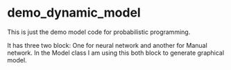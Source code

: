 # demo_dynamic_model
This is just the demo model code for probabilistic programming.

It has three two block:
One for neural network and another for Manual network. 
In the Model class I am using this both block to generate graphical model.
